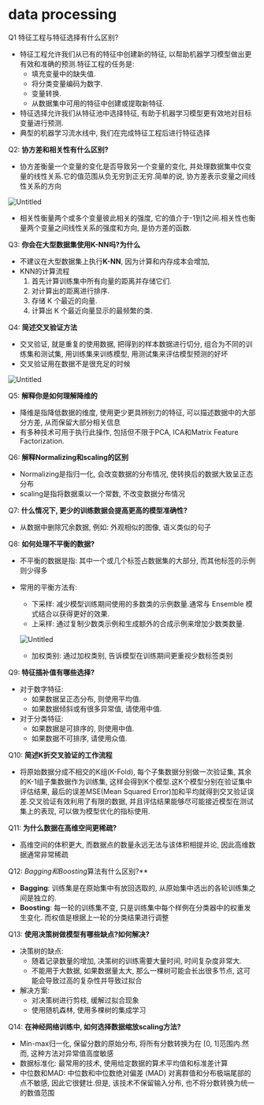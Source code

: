 # data processing

Q1 特征工程与特征选择有什么区别?

- 特征工程允许我们从已有的特征中创建新的特征, 以帮助机器学习模型做出更有效和准确的预测.特征工程的任务是: 
    - 填充变量中的缺失值.
    - 将分类变量编码为数字.
    - 变量转换.
    - 从数据集中可用的特征中创建或提取新特征.
- 特征选择允许我们从特征池中选择特征, 有助于机器学习模型更有效地对目标变量进行预测.
- 典型的机器学习流水线中, 我们在完成特征工程后进行特征选择

Q2: **协方差和相关性有什么区别?**

- 协方差衡量一个变量的变化是否导致另一个变量的变化, 并处理数据集中仅变量的线性关系.它的值范围从负无穷到正无穷.简单的说, 协方差表示变量之间线性关系的方向

![Untitled](data%20processing%207d9302ed83864e1db8d51f974f19eff8/Untitled.png)

- 相关性衡量两个或多个变量彼此相关的强度, 它的值介于-1到1之间.相关性也衡量两个变量之间线性关系的强度和方向, 是协方差的函数.

Q3: **你会在大型数据集使用K-NN吗?为什么**

- 不建议在大型数据集上执行**K-NN**, 因为计算和内存成本会增加, 
- KNN的计算流程
    1. 首先计算训练集中所有向量的距离并存储它们.
    2. 对计算出的距离进行排序.
    3. 存储 K 个最近的向量.
    4. 计算出 K 个最近向量显示的最频繁的类.

Q4: **简述交叉验证方法**

- 交叉验证, 就是重复的使用数据, 把得到的样本数据进行切分, 组合为不同的训练集和测试集, 用训练集来训练模型, 用测试集来评估模型预测的好坏
- 交叉验证用在数据不是很充足的时候

![Untitled](data%20processing%207d9302ed83864e1db8d51f974f19eff8/Untitled%201.png)

Q5: **解释你是如何理解降维的**

- 降维是指降低数据的维度, 使用更少更具辨别力的特征, 可以描述数据中的大部分方差, 从而保留大部分相关信息
- 有多种技术可用于执行此操作, 包括但不限于PCA, ICA和Matrix Feature Factorization.

Q6: **解释Normalizing和scaling的区别**

- Normalizing是指归一化, 会改变数据的分布情况, 使转换后的数据大致呈正态分布
- scaling是指将数据乘以一个常数, 不改变数据分布情况

Q7: **什么情况下, 更少的训练数据会提高更高的模型准确性?**

- 从数据中删除冗余数据, 例如: 外观相似的图像, 语义类似的句子

Q8: **如何处理不平衡的数据?**

- 不平衡的数据是指: 其中一个或几个标签占数据集的大部分, 而其他标签的示例则少得多
- 常用的平衡方法有: 
    - 下采样: 减少模型训练期间使用的多数类的示例数量.通常与 Ensemble 模式结合以获得更好的效果.
    - 上采样: 通过复制少数类示例和生成额外的合成示例来增加少数类数量.
    
    ![Untitled](data%20processing%207d9302ed83864e1db8d51f974f19eff8/Untitled%202.png)
    
    - 加权类别: 通过加权类别, 告诉模型在训练期间更重视少数标签类别

Q9: **特征插补值有哪些选择?**

- 对于数字特征: 
    - 如果数据呈正态分布, 则使用平均值.
    - 如果数据倾斜或有很多异常值, 请使用中值.
- 对于分类特征: 
    - 如果数据是可排序的, 则使用中值.
    - 如果数据不可排序, 请使用众值.

Q10: **简述K折交叉验证的工作流程**

- 将原始数据分成不相交的K组(K-Fold), 每个子集数据分别做一次验证集, 其余的K-1组子集数据作为训练集, 这样会得到K个模型.这K个模型分别在验证集中评估结果, 最后的误差MSE(Mean Squared Error)加和平均就得到交叉验证误差.交叉验证有效利用了有限的数据, 并且评估结果能够尽可能接近模型在测试集上的表现, 可以做为模型优化的指标使用.

Q11: **为什么数据在高维空间更稀疏?**

- 高维空间的体积更大, 而数据点的数量永远无法与该体积相提并论, 因此高维数据通常非常稀疏

Q12: ***Bagging*和*Boosting*算法有什么区别?**

- **Bagging**: 训练集是在原始集中有放回选取的, 从原始集中选出的各轮训练集之间是独立的.
- **Boosting**: 每一轮的训练集不变, 只是训练集中每个样例在分类器中的权重发生变化. 而权值是根据上一轮的分类结果进行调整

Q13: **使用决策树做模型有哪些缺点?如何解决?**

- 决策树的缺点: 
    - 随着记录数量的增加, 决策树的训练需要大量时间, 时间复杂度非常大.
    - 不能用于大数据, 如果数据量太大, 那么一棵树可能会长出很多节点, 这可能会导致过高的复杂性并导致过拟合
- 解决方案: 
    - 对决策树进行剪枝, 缓解过拟合现象
    - 使用随机森林, 使用多棵树的集成学习

Q14: **在神经网络训练中, 如何选择数据缩放scaling方法?**

- Min-max归一化, 保留分数的原始分布, 将所有分数转换为在 [0, 1]范围内.然而, 这种方法对异常值高度敏感
- 数据标准化: 最常用的技术, 使用给定数据的算术平均值和标准差计算
- 中位数和MAD: 中位数和中位数绝对偏差 (MAD) 对离群值和分布极端尾部的点不敏感, 因此它很健壮.但是, 该技术不保留输入分布, 也不将分数转换为统一的数值范围